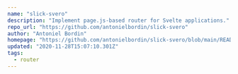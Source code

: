 ```yaml
---
name: "slick-svero"
description: "Implement page.js-based router for Svelte applications."
repo_url: "https://github.com/antonielbordin/slick-svero"
author: "Antoniel Bordin"
homepage: "https://github.com/antonielbordin/slick-svero/blob/main/README.md"
updated: "2020-11-28T15:07:10.301Z"
tags: 
  - router
---
```

